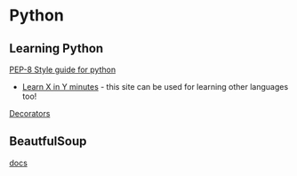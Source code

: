 # Python

## Learning Python

[PEP-8 Style guide for python](https://www.python.org/dev/peps/pep-0008/#a-foolish-consistency-is-the-hobgoblin-of-little-minds)

* [Learn X in Y minutes](https://learnxinyminutes.com/docs/python/) - this site can be used for learning other languages too!

[Decorators](https://www.youtube.com/watch?v=tfCz563ebsU\&ab\_channel=TechWithTim)

## BeautfulSoup
[docs](https://www.crummy.com/software/BeautifulSoup/bs4/doc/)